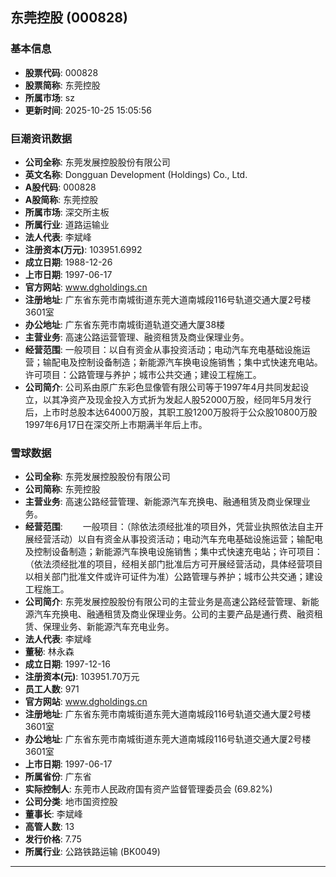 ## 东莞控股 (000828)

### 基本信息

- **股票代码**: 000828
- **股票简称**: 东莞控股
- **所属市场**: sz
- **更新时间**: 2025-10-25 15:05:56

### 巨潮资讯数据

- **公司全称**: 东莞发展控股股份有限公司
- **英文名称**: Dongguan Development (Holdings) Co., Ltd.
- **A股代码**: 000828
- **A股简称**: 东莞控股
- **所属市场**: 深交所主板
- **所属行业**: 道路运输业
- **法人代表**: 李斌峰
- **注册资本(万元)**: 103951.6992
- **成立日期**: 1988-12-26
- **上市日期**: 1997-06-17
- **官方网站**: www.dgholdings.cn
- **注册地址**: 广东省东莞市南城街道东莞大道南城段116号轨道交通大厦2号楼3601室
- **办公地址**: 广东省东莞市南城街道轨道交通大厦38楼
- **主营业务**: 高速公路运营管理、融资租赁及商业保理业务。
- **经营范围**: 一般项目：以自有资金从事投资活动；电动汽车充电基础设施运营；输配电及控制设备制造；新能源汽车换电设施销售；集中式快速充电站。许可项目：公路管理与养护；城市公共交通；建设工程施工。
- **公司简介**: 公司系由原广东彩色显像管有限公司等于1997年4月共同发起设立，以其净资产及现金投入方式折为发起人股52000万股，经同年5月发行后，上市时总股本达64000万股，其职工股1200万股将于公众股10800万股1997年6月17日在深交所上市期满半年后上市。

### 雪球数据

- **公司全称**: 东莞发展控股股份有限公司
- **公司简称**: 东莞控股
- **主营业务**: 高速公路经营管理、新能源汽车充换电、融通租赁及商业保理业务。
- **经营范围**: 　　一般项目：（除依法须经批准的项目外，凭营业执照依法自主开展经营活动）以自有资金从事投资活动；电动汽车充电基础设施运营；输配电及控制设备制造；新能源汽车换电设施销售；集中式快速充电站；许可项目：（依法须经批准的项目，经相关部门批准后方可开展经营活动，具体经营项目以相关部门批准文件或许可证件为准）公路管理与养护；城市公共交通；建设工程施工。
- **公司简介**: 东莞发展控股股份有限公司的主营业务是高速公路经营管理、新能源汽车充换电、融通租赁及商业保理业务。公司的主要产品是通行费、融资租赁、保理业务、新能源汽车充电业务。
- **法人代表**: 李斌峰
- **董秘**: 林永森
- **成立日期**: 1997-12-16
- **注册资本(元)**: 103951.70万元
- **员工人数**: 971
- **官方网站**: www.dgholdings.cn
- **注册地址**: 广东省东莞市南城街道东莞大道南城段116号轨道交通大厦2号楼3601室
- **办公地址**: 广东省东莞市南城街道东莞大道南城段116号轨道交通大厦2号楼3601室
- **上市日期**: 1997-06-17
- **所属省份**: 广东省
- **实际控制人**: 东莞市人民政府国有资产监督管理委员会 (69.82%)
- **公司分类**: 地市国资控股
- **董事长**: 李斌峰
- **高管人数**: 13
- **发行价格**: 7.75
- **所属行业**: 公路铁路运输 (BK0049)

---
